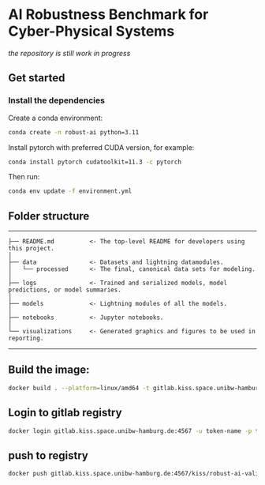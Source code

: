 # AI Robustness Benchmark for Cyber-Physical Systems

*the repository is still work in progress*

## Get started
### Install the dependencies
Create a conda environment:
```sh
conda create -n robust-ai python=3.11
```
Install pytorch with preferred CUDA version, for example:
```sh
conda install pytorch cudatoolkit=11.3 -c pytorch
```
Then run: 
```sh
conda env update -f environment.yml
```

<!-- From the root of this repo, run:
```sh
poetry install
```

### Generate the data
The data is generated by running '1-generate-data.ipynb' in the notebooks folder. The notebook will also provide visualizations to analyze the datasets.


### Run the model training
From the root of this repo, do:
```sh
unset LD_LIBRARY_PATH
poetry run python run_training.py
```

### Run the model fine-tuning
From the root of this repo, do:
```sh
unset LD_LIBRARY_PATH
poetry run python run_finetuning.py  --LOG_DIR logs/<your-path>
``` -->

## Folder structure
---------
    ├── README.md          <- The top-level README for developers using this project.
    │
    ├── data               <- Datasets and lightning datamodules.
    │   └── processed      <- The final, canonical data sets for modeling.
    │
    ├── logs               <- Trained and serialized models, model predictions, or model summaries.
    │   
    ├── models             <- Lightning modules of all the models.
    │
    ├── notebooks          <- Jupyter notebooks.
    │
    └── visualizations     <- Generated graphics and figures to be used in reporting.
---------

## Build the image:
```sh
docker build . --platform=linux/amd64 -t gitlab.kiss.space.unibw-hamburg.de:4567/kiss/robust-ai-validation:v31
```

## Login to gitlab registry
```sh
docker login gitlab.kiss.space.unibw-hamburg.de:4567 -u token-name -p token --tls-verify=false
```

## push to registry
```sh
docker push gitlab.kiss.space.unibw-hamburg.de:4567/kiss/robust-ai-validation:v09 --tls-varify=false
```

